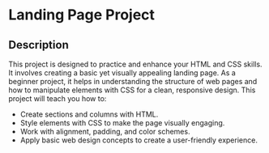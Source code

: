 
# Landing Page Project

## Description

This project is designed to practice and enhance your HTML and CSS skills. It involves creating a basic yet visually appealing landing page. As a beginner project, it helps in understanding the structure of web pages and how to manipulate elements with CSS for a clean, responsive design. This project will teach you how to:

- Create sections and columns with HTML.
- Style elements with CSS to make the page visually engaging.
- Work with alignment, padding, and color schemes.
- Apply basic web design concepts to create a user-friendly experience.



